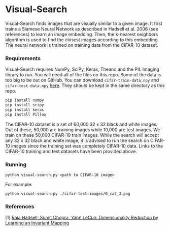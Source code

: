 # Visual-Search

Visual-Search finds images that are visually similar to a given image. It first trains a Siamese Neural Network as described in Hadsell et al. 2006 (see references) to learn an image embedding. Then, the k-nearest neighbors algorithm is used to find the closest images according to this embedding. The neural network is trained on training data from the CIFAR-10 dataset. 
### Requirements

Visual-Search requires NumPy, SciPy, Keras, Theano and the PIL Imaging library to run. You will need all of the files on this repo. Some of the data is too big to be out on GitHub. You can download ```cifar-train-data.npy``` and ```cifar-test-data.npy``` [here](https://drive.google.com/drive/folders/0B-25mAWK5f0CTll4RDFlVXpfWjQ?usp=sharing). They should be kept in the same directory as this repo.
```sh
pip install numpy
pip install scipy
pip install keras
pip install Pillow
```
The CIFAR-10 dataset is a set of 60,000 32 x 32 black and white images. Out of these, 50,000 are training images while 10,000 are test images. We train on these 50,000 CIFAR-10 train images. While the search will accept any 32 x 32 black and white image, it is advised to run the search on CIFAR-10 images since the training set was completely CIFAR-10 data. Links to the CIFAR-10 training and test datasets have been provided above.
### Running

```
python visual-search.py <path to CIFAR-10 image>
```
For example:
```
python visual-search.py ./cifar-test-images/0_cat_3.png
```

### References

[1] [Raia Hadsell, Sumit Chopra, Yann LeCun: Dimensionality Reduction by Learning an Invariant Mapping](http://yann.lecun.com/exdb/publis/pdf/hadsell-chopra-lecun-06.pdf)